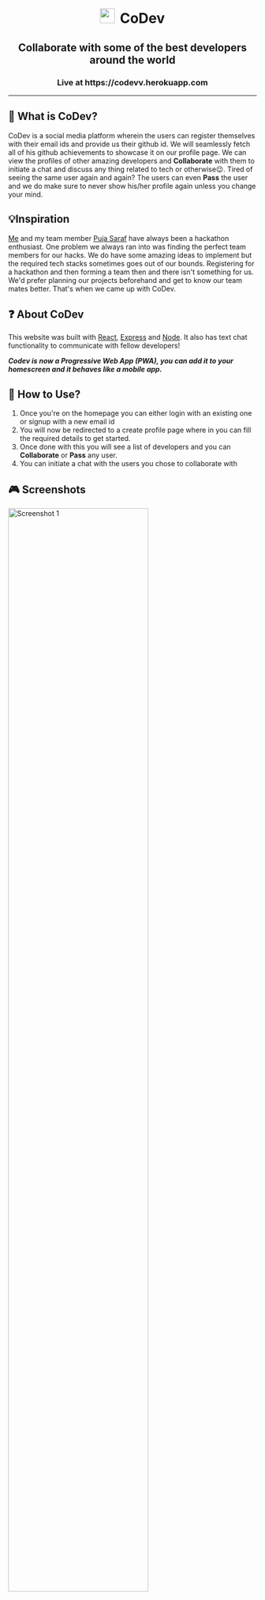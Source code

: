 <h1 align="center"><span><img src='screenshots/logo.png' height='30px' style='margin-right:10px;'/></span>CoDev</h1>
<h2 align="center">Collaborate with some of the best developers around the world</h2>
<h3 align="center">Live at https://codevv.herokuapp.com</h3>

---

## 🤔 What is CoDev?

CoDev is a social media platform wherein the users can register themselves with their email ids and provide us their github id. We will seamlessly fetch all of his github achievements to showcase it on our profile page. We can view the profiles of other amazing developers and **Collaborate** with them to initiate a chat and discuss any thing related to tech or otherwise😉. Tired of seeing the same user again and again? The users can even **Pass** the user and we do make sure to never show his/her profile again unless you change your mind.

## 💡Inspiration

[Me](https://github.com/jalanprakhar) and my team member [Puja Saraf](https://github.com/Puja-Saraf) have always been a hackathon enthusiast. One problem we always ran into was finding the perfect team members for our hacks. We do have some amazing ideas to implement but the required tech stacks sometimes goes out of our bounds. Registering for a hackathon and then forming a team then and there isn't something for us. We'd prefer planning our projects beforehand and get to know our team mates better. That's when we came up with CoDev.

## ❓ About CoDev

This website was built with [React](https://reactjs.org/), [Express](https://expressjs.com/) and [Node](https://nodejs.org/en/). It also has text chat functionality to communicate with fellow developers!

_**Codev is now a Progressive Web App (PWA), you can add it to your homescreen and it behaves like a mobile app.**_

## 🧐 How to Use?

1. Once you're on the homepage you can either login with an existing one or signup with a new email id
2. You will now be redirected to a create profile page where in you can fill the required details to get started.
3. Once done with this you will see a list of developers and you can **Collaborate** or **Pass** any user.
4. You can initiate a chat with the users you chose to collaborate with

## 🎮 Screenshots

<img src="screenshots/Screenshot-1.png" alt="Screenshot 1" width="75%" align="center" /><br/>

<img src="screenshots/Screenshot-2.png" alt="Screenshot 2" width="75%" align="center" /><br/>

<img src="screenshots/Screenshot-3.png" alt="Screenshot 3" width="75%" align="center" /><br/>

<img src="screenshots/Screenshot-4.png" alt="Screenshot 4" width="75%" align="center" /><br/>

<img src="screenshots/Screenshot-5.png" alt="Screenshot 5" width="75%" align="center" /><br/>

## 🏁 Getting Started (to run locally)

Follow the steps below, after cloning the repository:

### 🖐 Requirements

**For Installing:**

- Node

**For Running:**

- Create a .env file inside the backend folder and then delcare the following two variables inside it
  - PASSWORD="Your atlas password"
  - USER="your atlas username"
- Go to frontend/package.json and add the following line:-
  `"proxy":"http://localhost:8000",`
- Go to frontend/src/api/index.js and change the base url from `https://codevv.herokuapp.com` to `http://localhost:8000` (at line no. 2)

### ⏳ Installation

- At the root of the project directory, use npm to install the server-side dependencies

```bash
npm install
```

This command installs all the server-side dependencies needed for the game to run locally.

- Use npm to run server

```bash
npm start
```

This command gets the server running on localhost port 8000.

- In a separate terminal, navigate into the frontend folder and use npm to install the client-side dependencies

```bash
cd frontend
npm install
```

This command installs all the client-side dependencies needed for the website to run locally.

- Finally, use npm to run frontend

```bash
npm start
```

This command gets the client running on localhost port 3000.

Head over to http://localhost:3000/ and enjoy! 🎉

## 🤝 Contributing

Refer the [Contributing.md](https://github.com/Puja-Saraf/CoDev-hh2/blob/contributing/Contributing.md) file for contribution guidelines.

<!-- Contributions are what make the open source community such an amazing place to be learn, inspire, and create. Any contributions you make are greatly appreciated. The **Issues** tab is a good place to begin!

1. Fork the project repo
2. Clone the forked repo on your machine
3. Create your feature branch (`git checkout -b feature/AmazingFeature`)
4. Commit your changes (`git commit -m 'Add some AmazingFeature'`)
5. Push to the branch on your forked repo (`git push origin feature/AmazingFeature`)
6. Open a pull request -->


## 👻 Testing

The project includes unit tests for testing all the routes and controllers, written using jest and supertest.

Run all tests

```bash
npm run test
```

## 👨‍💻👩‍💻 Contributors

- [Prakhar Jalan](https://www.linkedin.com/in/jalansprakhar/)
- [Puja Saraf](https://www.linkedin.com/in/pujaa-saraf/)

<br>

_(Since Codev is currently in Beta we request to always provide a valid github id while creating a profile)_
